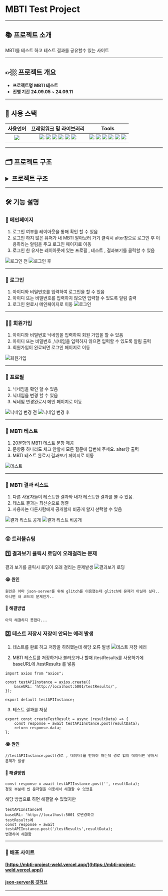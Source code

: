 # MBTI Test Project

---

## 📚 프로젝트 소개

MBTI를 테스트 하고 테스트 결과를 공유할수 있는 사이트

---

## 👉🏼 프로젝트 개요

- **프로젝트명**
  **MBTI 테스트**
- **진행 기간**
  **24.09.05 ~ 24.09.11**

---

## 🧐 사용 스택

|                                                    사용언어                                                    |                                                                                                                                                                                                                                                                                                                            프레임워크 및 라이브러리                                                                                                                                                                                                                                                                                                                             |                                                                                                                                                                                                                                                                                                                  Tools                                                                                                                                                                                                                                                                                                                  |
| :------------------------------------------------------------------------------------------------------------: | :-----------------------------------------------------------------------------------------------------------------------------------------------------------------------------------------------------------------------------------------------------------------------------------------------------------------------------------------------------------------------------------------------------------------------------------------------------------------------------------------------------------------------------------------------------------------------------------------------------------------------------------------------------------------------------: | :-------------------------------------------------------------------------------------------------------------------------------------------------------------------------------------------------------------------------------------------------------------------------------------------------------------------------------------------------------------------------------------------------------------------------------------------------------------------------------------------------------------------------------------------------------------------------------------------------------------------------------------: |
| <img src="https://img.shields.io/badge/javascript-F7DF1E?style=for-the-badge&logo=javascript&logoColor=black"> | <img src="https://img.shields.io/badge/react-61DAFB?style=for-the-badge&logo=react&logoColor=black"> <img src="https://img.shields.io/badge/reactquery-FF4154?style=for-the-badge&logo=reactquery&logoColor=black"> <img src="https://img.shields.io/badge/reactrouter-CA4245?style=for-the-badge&logo=reactrouter&logoColor=black"> <img src="https://img.shields.io/badge/tailwindcss-06B6D4?style=for-the-badge&logo=tailwindcss&logoColor=black"> <img src="https://img.shields.io/badge/jsonwebtokens-000000?style=for-the-badge&logo=jsonwebtokens&logoColor=white"> <img src="https://img.shields.io/badge/Axios-5A29E4?style=for-the-badge&logo=Axios&logoColor=black"> | <img src="https://img.shields.io/badge/vscode-007ACC?style=for-the-badge&logo=vscode&logoColor=white"> <img src="https://img.shields.io/badge/git-F05032?style=for-the-badge&logo=git&logoColor=white"> <img src="https://img.shields.io/badge/github-181717?style=for-the-badge&logo=github&logoColor=white"> <img src="https://img.shields.io/badge/notion-000000?style=for-the-badge&logo=notion&logoColor=white"> <img src="https://img.shields.io/badge/slack-4A154B?style=for-the-badge&logo=slack&logoColor=white"> <img src="https://img.shields.io/badge/chrome-4285F4?style=for-the-badge&logo=googlechrome&logoColor=white"> |

---

## 🗂️ 프로젝트 구조

<details>
<summary style="font-weight: bold; font-size: 20px">프로젝트 구조</summary>

```
mbtiProject
├─ README.md
├─ db.json ──→ JSON 로컬 데이터베이스(테스트용)
├─ eslint.config.js
├─ index.html
├─ package-lock.json
├─ package.json
├─ postcss.config.js
├─ public
├─ src
│  ├─ App.css
│  ├─ App.jsx
│  ├─ api
│  │  ├─ auth.js ──────────────┤
│  │                           ├─→ 회원가입 및 로그인 ,프로필 수정을 위한 API 및 인스턴스 설정
│  │  ├─ authAPIInstance.js ───┤
│  │  ├─ testAPIInstance.js ───┤
                               ├─→ 테스트 결과 저장,삭제, 공개/비공개 여부 변경을 위한 API 및 인스턴스 설정
│  │  └─ testResults.js ───────┤
│  ├─ assets
│  ├─ components
│  │  ├─ AuthForm.jsx ──→ 로그인/회원가입 component
│  │  ├─ Layout.jsx ──→ 레이아웃 component
│  │  ├─ ProtectedRoute.jsx ──→ 로그인 여부에 따른 라우트 설정 component
│  │  ├─ TestForm.jsx ──→ 테스트 폼 component
│  │  ├─ TestResultItem.jsx ──→ 테스트 결과 항목 component
│  │  └─ TestResultList.jsx ──→ 테스트 결과 리스트 component
│  ├─ data
│  │  └─ questions.js ──→ 테스트를 위한 질문 데이터
│  ├─ main.jsx
│  ├─ pages
│  │  ├─ Home.jsx ──→ 메인 페이지
│  │  ├─ Login.jsx ──→ 로그인 페이지
│  │  ├─ ProfilePage.jsx ──→ 프로필(닉네임) 수정 페이지
│  │  ├─ Signup.jsx ──→ 회원가입 페이지
│  │  ├─ TestForm.jsx ───┤
│  │                     ├─→ 테스트 페이지
│  │  ├─ TestPage.jsx ───┤
│  │  └─ TestResult.jsx ──→ 테스트 결과 페이지
│  ├─ reset.css ──→ 스타일 리셋 및 tailwind
│  ├─ shared
│  │  └─ Router.jsx ──→ 라우터 설정
│  ├─ utils
│  │  └─ mbtiCalculator.jsx ──→ MBTI 계산을 위한 로직
│  └─ zustand
│     └─ basesStore.js ──→ Zustand 상태 관리를 위한 store
├─ tailwind.config.js ──→ Tailwind CSS 설정
├─ vercel.json ──→ vercel 배포를 위한 설정
├─ vite.config.js
└─ yarn.lock
```

</details>

---

## 🛠️ 기능 설명

### 👀 메인페이지

1. 로그인 여부를 레이아웃을 통해 확인 할 수 있음
2. 로그인 하지 않은 유저가 내 MBTI 알아보러 가기 클릭시 alter창으로 로그인 후 이용하라는 알림을 주고 로그인 페이지로 이동
3. 로그인 한 유저는 레이아웃에 있는 프로필 , 테스트 , 결과보기를 클릭할 수 있음

![로그인 전](https://github.com/user-attachments/assets/013c5e4e-1bea-415b-a0dc-fdf4f1353bee)
![로그인 후](https://github.com/user-attachments/assets/8d40451b-30b7-4993-9247-68207c2c2285)

---

### 🔐 로그인

1. 아이디와 비밀번호를 입력하여 로그인을 할 수 있음
2. 아이디 또는 비밀번호를 입력하지 않으면 입력할 수 있도록 알림 출력
3. 로그인 완료시 메인페이지로 이동
   ![로그인](https://github.com/user-attachments/assets/ee68bab0-ca29-4a1e-99e6-41701fd40c2c)

---

### 🧑‍🧒 회원가입

1. 아이디와 비밀번호 닉네임을 입력하여 회원 가입을 할 수 있음
2. 아이디 또는 비밀번호 ,닉네임을 입력하지 않으면 입력할 수 있도록 알림 출력
3. 회원가입이 완료되면 로그인 페이지로 이동

![회원가입](https://github.com/user-attachments/assets/452bf5ba-1430-4b8d-b8e2-a8d17687eb47)

---

### 👦 프로필

1. 닉네임을 확인 할 수 있음
2. 닉네임을 변경 할 수 있음
3. 닉네임 변경완료시 메인 페이지로 이동

![닉네임 변경 전](https://github.com/user-attachments/assets/f5a18579-2015-4724-8828-87659265f99a)
![닉네임 변경 후](https://github.com/user-attachments/assets/50d5b326-8a40-470e-a5a6-9156b02bbdf7)

---

### 📝 MBTI 테스트

1. 20문항의 MBTI 테스트 문항 제공
2. 문항중 하나라도 체크 안할시 모든 질문에 답변해 주세요. alter창 출력
3. MBTI 테스트 완료시 결과보기 페이지로 이동

![테스트](https://github.com/user-attachments/assets/05af999a-29cc-47ac-9914-7c52872703d1)

---

### 🧾 MBTI 결과 리스트

1. 다른 사용자들이 테스트한 결과와 내가 테스트한 결과를 볼 수 있음.
2. 테스트 결과는 최신순으로 정렬
3. 사용자는 다른사람에게 공개할지 비공개 할지 선택할 수 있음

![결과 리스트 공개](https://github.com/user-attachments/assets/0e4f962d-3219-4b73-9f34-3d5bf2efa7c6)
![결과 리스트 비공개](https://github.com/user-attachments/assets/03c44014-7e93-4560-90f6-71cdda407ac7)

---

### 😵 트러블슈팅

### 1️⃣ 결과보기 클릭시 로딩이 오래걸리는 문제

결과 보기를 클릭시 로딩이 오래 걸리는 문제발생
![결과보기 로딩](https://github.com/user-attachments/assets/4b425f65-2b86-4dbe-ac96-b17d3b98c297)

#### 😭 원인

```
원인은 아마 json-server를 위해 glitch를 이용했는데 glitch에 문제가 아닐까 싶다..
아니면 내 코드의 문제인가..
```

#### 🥳 해결방법

```
아직 해결하지 못했다...
```

### 2️⃣ 테스트 저장시 저장이 안되는 에러 발생

1. 테스트를 완료 하고 저장을 하려했는데 해당 오류 발생
   ![테스트 저장 에러](https://github.com/user-attachments/assets/39d8b02a-1423-4298-803e-ff2589b7ab63)

2. MBTI 테스트를 저장하거나 불러오거나 할때 /testResults를 사용하기에 baseURL에 /testResults 를 넣음

```
import axios from "axios";

const testAPIInstance = axios.create({
    baseURL: 'http://localhost:5001/testResults/',
});

export default testAPIInstance;
```

3. 테스트 결과를 저장

```
export const createTestResult = async (resultData) => {
    const response = await testAPIInstance.post(resultData);
    return response.data;
};

```

#### 😭 원인

```
//testAPIInstance.post(경로 , 데이터)를 받아야 하는데 경로 없이 데이터만 넣어서 문제가 발생
```

#### 🥳 해결방법

```
const response = await testAPIInstance.post('', resultData);
경로 부분에 빈 문자열을 이용해서 해결할 수 있었음
```

해당 방법으로 하면 해결할 수 있었지만

```
testAPIInstance에
baseURL: 'http://localhost:5001 로변경하고
testResults에
const response = await testAPIInstance.post('/testResults',resultData);
변경하여 해결함
```

---

### 🎁 배포 사이트

#### [https://mbti-project-weld.vercel.app/](https://mbti-project-weld.vercel.app/)

#### [json-server용 깃허브](https://github.com/Taeyeon-0314/json-server/)

---
